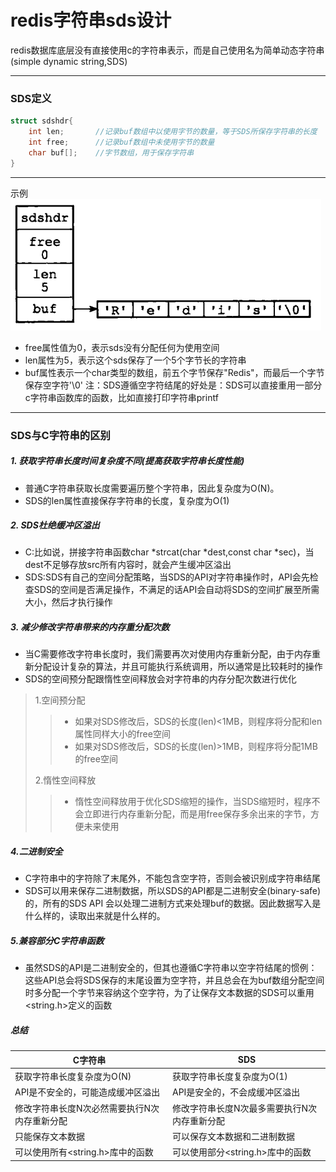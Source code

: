 
# redis字符串sds设计
redis数据库底层没有直接使用c的字符串表示，而是自己使用名为简单动态字符串(simple dynamic string,SDS)   
**** 
### SDS定义
```c++
struct sdshdr{
    int len;       //记录buf数组中以使用字节的数量，等于SDS所保存字符串的长度
    int free;      //记录buf数组中未使用字节的数量
    char buf[];    //字节数组，用于保存字符串 
}
```
****
示例  
![image.png](../image/redis/sds.png)
* free属性值为0，表示sds没有分配任何为使用空间
* len属性为5，表示这个sds保存了一个5个字节长的字符串
* buf属性表示一个char类型的数组，前五个字节保存"Redis"，而最后一个字节保存空字符'\0'
 注：SDS遵循空字符结尾的好处是：SDS可以直接重用一部分c字符串函数库的函数，比如直接打印字符串printf
****
### SDS与C字符串的区别
##### 1. 获取字符串长度时间复杂度不同(提高获取字符串长度性能)
* 普通C字符串获取长度需要遍历整个字符串，因此复杂度为O(N)。
* SDS的len属性直接保存字符串的长度，复杂度为O(1)
##### 2. SDS杜绝缓冲区溢出
* C:比如说，拼接字符串函数char *strcat(char *dest,const char *sec)，当dest不足够存放src所有内容时，就会产生缓冲区溢出
* SDS:SDS有自己的空间分配策略，当SDS的API对字符串操作时，API会先检查SDS的空间是否满足操作，不满足的话API会自动将SDS的空间扩展至所需大小，然后才执行操作
##### 3. 减少修改字符串带来的内存重分配次数
* 当C需要修改字符串长度时，我们需要再次对使用内存重新分配，由于内存重新分配设计复杂的算法，并且可能执行系统调用，所以通常是比较耗时的操作
* SDS的空间预分配跟惰性空间释放会对字符串的内存分配次数进行优化
> 1.空间预分配
>> * 如果对SDS修改后，SDS的长度(len)<1MB，则程序将分配和len属性同样大小的free空间
>> * 如果对SDS修改后，SDS的长度(len)>1MB，则程序将分配1MB的free空间
>
> 2.惰性空间释放
>> * 惰性空间释放用于优化SDS缩短的操作，当SDS缩短时，程序不会立即进行内存重新分配，而是用free保存多余出来的字节，方便未来使用
##### 4.二进制安全
* C字符串中的字符除了末尾外，不能包含空字符，否则会被识别成字符串结尾
* SDS可以用来保存二进制数据，所以SDS的API都是二进制安全(binary-safe)的，所有的SDS API 会以处理二进制方式来处理buf的数据。因此数据写入是什么样的，读取出来就是什么样的。
##### 5.兼容部分C字符串函数
* 虽然SDS的API是二进制安全的，但其也遵循C字符串以空字符结尾的惯例：这些API总会将SDS保存的末尾设置为空字符，并且总会在为buf数组分配空间时多分配一个字节来容纳这个空字符，为了让保存文本数据的SDS可以重用<string.h>定义的函数
##### 总结

| C字符串                    | SDS                     |
| ----------------------- | ----------------------- |
| 获取字符串长度复杂度为O(N)         | 获取字符串长度复杂度为O(1)         |
| API是不安全的，可能造成缓冲区溢出      | API是安全的，不会成缓冲区溢出        |
| 修改字符串长度N次必然需要执行N次内存重新分配 | 修改字符串长度N次最多需要执行N次内存重新分配 |
| 只能保存文本数据                | 可以保存文本数据和二进制数据          |
| 可以使用所有<string.h>库中的函数   | 可以使用部分<string.h>库中的函数   |
